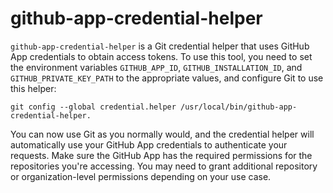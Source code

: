 # github-app-credential-helper

`github-app-credential-helper` is a Git credential helper that uses GitHub App credentials to obtain access tokens. To use this tool, you need to set the environment variables `GITHUB_APP_ID`, `GITHUB_INSTALLATION_ID`, and `GITHUB_PRIVATE_KEY_PATH` to the appropriate values, and configure Git to use this helper:
```
git config --global credential.helper /usr/local/bin/github-app-credential-helper.
```

You can now use Git as you normally would, and the credential helper will automatically use your GitHub App credentials to authenticate your requests. Make sure the GitHub App has the required permissions for the repositories you're accessing. You may need to grant additional repository or organization-level permissions depending on your use case.